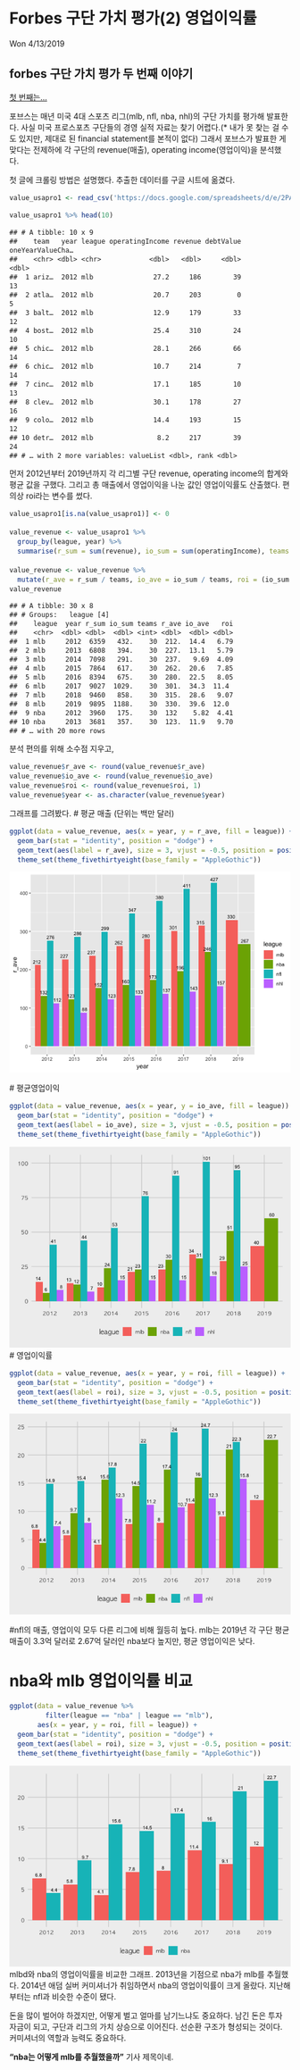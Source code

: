 Forbes 구단 가치 평가(2) 영업이익률
================
Won
4/13/2019

## forbes 구단 가치 평가 두 번째 이야기

[첫 번째는…](https://raspos.github.io/2019/forbes-nba-value/)

포브스는 매년 미국 4대 스포츠 리그(mlb, nfl, nba, nhl)의 구단 가치를 평가해 발표한다. 사실 미국 프로스포츠
구단들의 경영 실적 자료는 찾기 어렵다.(\* 내가 못 찾는 걸 수도 있지만, 제대로 된 financial
statement를 본적이 없다) 그래서 포브스가 발표한 게 맞다는 전제하에 각 구단의 revenue(매출), operating
income(영업이익)을 분석했다.

첫 글에 크롤링 방법은 설명했다. 추출한 데이터를 구글 시트에
옮겼다.

``` r
value_usapro1 <- read_csv('https://docs.google.com/spreadsheets/d/e/2PACX-1vTdzUiaT7H-LsoLvIeAzPTRB0iYrA0ueBsBNzb03uty4sgMeoP6V-1whkioFwUU0TUAkRYvm_QiBqHY/pub?gid=0&single=true&output=csv')   
```

``` r
value_usapro1 %>% head(10)
```

    ## # A tibble: 10 x 9
    ##    team   year league operatingIncome revenue debtValue oneYearValueCha…
    ##    <chr> <dbl> <chr>            <dbl>   <dbl>     <dbl>            <dbl>
    ##  1 ariz…  2012 mlb               27.2     186        39               13
    ##  2 atla…  2012 mlb               20.7     203         0                5
    ##  3 balt…  2012 mlb               12.9     179        33               12
    ##  4 bost…  2012 mlb               25.4     310        24               10
    ##  5 chic…  2012 mlb               28.1     266        66               14
    ##  6 chic…  2012 mlb               10.7     214         7               14
    ##  7 cinc…  2012 mlb               17.1     185        10               13
    ##  8 clev…  2012 mlb               30.1     178        27               16
    ##  9 colo…  2012 mlb               14.4     193        15               12
    ## 10 detr…  2012 mlb                8.2     217        39               24
    ## # … with 2 more variables: valueList <dbl>, rank <dbl>

먼저 2012년부터 2019년까지 각 리그별 구단 revenue, operating income의 합계와 평균 값을 구했다.
그리고 총 매출에서 영업이익을 나눈 값인 영업이익률도 산출했다. 편의상 roi라는 변수를 썼다.

``` r
value_usapro1[is.na(value_usapro1)] <- 0  

value_revenue <- value_usapro1 %>%   
  group_by(league, year) %>%   
  summarise(r_sum = sum(revenue), io_sum = sum(operatingIncome), teams = n())  
  
value_revenue <- value_revenue %>%    
  mutate(r_ave = r_sum / teams, io_ave = io_sum / teams, roi = (io_sum / r_sum * 100))   
value_revenue
```

    ## # A tibble: 30 x 8
    ## # Groups:   league [4]
    ##    league  year r_sum io_sum teams r_ave io_ave   roi
    ##    <chr>  <dbl> <dbl>  <dbl> <int> <dbl>  <dbl> <dbl>
    ##  1 mlb     2012  6359   432.    30  212.  14.4   6.79
    ##  2 mlb     2013  6808   394.    30  227.  13.1   5.79
    ##  3 mlb     2014  7098   291.    30  237.   9.69  4.09
    ##  4 mlb     2015  7864   617.    30  262.  20.6   7.85
    ##  5 mlb     2016  8394   675.    30  280.  22.5   8.05
    ##  6 mlb     2017  9027  1029.    30  301.  34.3  11.4 
    ##  7 mlb     2018  9460   858.    30  315.  28.6   9.07
    ##  8 mlb     2019  9895  1188.    30  330.  39.6  12.0 
    ##  9 nba     2012  3960   175.    30  132    5.82  4.41
    ## 10 nba     2013  3681   357.    30  123.  11.9   9.70
    ## # … with 20 more rows

분석 편의를 위해 소수점 지우고,

``` r
value_revenue$r_ave <- round(value_revenue$r_ave)  
value_revenue$io_ave <- round(value_revenue$io_ave)  
value_revenue$roi <- round(value_revenue$roi, 1)  
value_revenue$year <- as.character(value_revenue$year)  
```

그래프를 그려봤다. \# 평균 매출 (단위는 백만
달러)

``` r
ggplot(data = value_revenue, aes(x = year, y = r_ave, fill = league)) +  
  geom_bar(stat = "identity", position = "dodge") +    
  geom_text(aes(label = r_ave), size = 3, vjust = -0.5, position = position_dodge(width = 1)) +  
  theme_set(theme_fivethirtyeight(base_family = "AppleGothic"))   
```


![graph1](https://github.com/raspos/raspos.github.io/blob/master/_images/unnamed-chunk-4-1.png?raw=true)

\# 평균영업이익

``` r
ggplot(data = value_revenue, aes(x = year, y = io_ave, fill = league)) +  
  geom_bar(stat = "identity", position = "dodge") +  
  geom_text(aes(label = io_ave), size = 3, vjust = -0.5, position = position_dodge(width = 1)) +  
  theme_set(theme_fivethirtyeight(base_family = "AppleGothic"))  
```

![graph2](https://github.com/raspos/raspos.github.io/blob/master/_images/unnamed-chunk-5-1.png?raw=true)
\# 영업이익률

``` r
ggplot(data = value_revenue, aes(x = year, y = roi, fill = league)) +  
  geom_bar(stat = "identity", position = "dodge") +  
  geom_text(aes(label = roi), size = 3, vjust = -0.5, position = position_dodge(width = 1)) +  
  theme_set(theme_fivethirtyeight(base_family = "AppleGothic"))  
```

![graph3](https://github.com/raspos/raspos.github.io/blob/master/_images/unnamed-chunk-6-1.png?raw=true)

\#nfl의 매출, 영업이익 모두 다른 리그에 비해 월등히 높다. mlb는 2019년 각 구단 평균 매출이 3.3억 달러로
2.67억 달러인 nba보다 높지만, 평균 영업이익은 낮다.

# nba와 mlb 영업이익률 비교

``` r
ggplot(data = value_revenue %>%
         filter(league == "nba" | league == "mlb"), 
       aes(x = year, y = roi, fill = league)) +
  geom_bar(stat = "identity", position = "dodge") +
  geom_text(aes(label = roi), size = 3, vjust = -0.5, position = position_dodge(width = 1)) +
  theme_set(theme_fivethirtyeight(base_family = "AppleGothic"))
```

![graph4](https://github.com/raspos/raspos.github.io/blob/master/_images/unnamed-chunk-7-1.png?raw=true)
mlbd와 nba의 영업이익률을 비교한 그래프. 2013년을 기점으로 nba가 mlb를 추월했다. 2014년 애덤 실버 커미셔너가
취임하면서 nba의 영업이익률이 크게 올랐다. 지난해부터는 nfl과 비슷한 수준이 됐다.

돈을 많이 벌어야 하겠지만, 어떻게 벌고 얼마를 남기느냐도 중요하다. 남긴 돈은 투자 자금이 되고, 구단과 리그의 가치 상승으로
이어진다. 선순환 구조가 형성되는 것이다. 커미셔너의 역할과 능력도 중요하다.

**“nba는 어떻게 mlb를 추월했을까”** 기사 제목이네.
